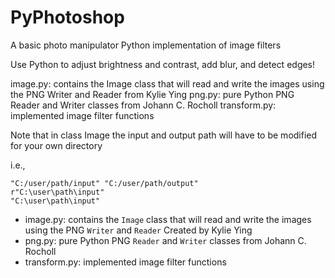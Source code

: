 # PyPhotoshop

A basic photo manipulator Python implementation of image filters

Use Python to adjust brightness and contrast, add blur, and detect edges!

image.py: contains the Image class that will read and write the images using the PNG Writer and Reader from Kylie Ying png.py: pure Python PNG Reader and Writer classes from Johann C. Rocholl transform.py: implemented image filter functions

Note that in class Image the input and output path will have to be modified for your own directory

i.e.,

    "C:/user/path/input" "C:/user/path/output"
    r"C:\user\path\input"
    "C:\user\path\input"

- image.py: contains the `Image` class that will read and write the images using the PNG `Writer` and `Reader` Created by Kylie Ying
- png.py: pure Python PNG `Reader` and `Writer` classes from Johann C. Rocholl
- transform.py: implemented image filter functions
